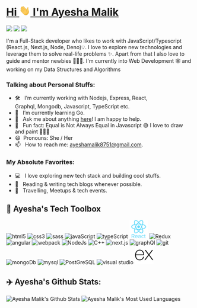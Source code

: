 # [Hi <img src="https://raw.githubusercontent.com/ABSphreak/ABSphreak/master/gifs/Hi.gif" width="30px"> I'm Ayesha Malik](https://www.linkedin.com/in/ayesha-malik-02508a128/)
[<img height="30" src="https://img.shields.io/badge/twitter-%231DA1F2.svg?&style=for-the-badge&logo=twitter&logoColor=white" />](https://twitter.com/aashimalik28)
[<img height="30" src="https://img.shields.io/badge/linkedin-blue.svg?&style=for-the-badge&logo=linkedin&logoColor=white" />](https://www.linkedin.com/in/ayesha-malik-02508a128/)
[<img height="30" src="https://img.shields.io/badge/medium-black.svg?&style=for-the-badge&logo=medium&logoColor=white" />](https://medium.com/@aashimalik)

I'm a Full-Stack developer who likes to work with JavaScript/Typescript (React.js, Next.js, Node, Deno)💡. I love to explore new technologies and leverage them to solve real-life problems ✨. Apart from that I also love to guide and mentor newbies 👨🏻‍💻. I'm currently into Web Development 🕸️ and working on my Data Structures and Algorithms 

### Talking about Personal Stuffs:

- 🛠 &nbsp; I’m currently working with Nodejs, Express, React, <br /> Graphql, Mongodb, Javascript, TypeScript etc.
- 🌱 &nbsp; I’m currently learning Go.
- 💬 &nbsp; Ask me about anything [here](https://github.com/Aashimalik/Aashimalik/issues/)! I am happy to help.
- 👾 &nbsp; Fun fact: Equal is Not Always Equal in Javascript 😅  I love to draw and paint 👩🏻‍🎨
- 😄 &nbsp;Pronouns: She / Her
- 📫 &nbsp; How to reach me: ayeshamalik8751@gmail.com.

### My Absolute Favorites:

- 💻 &nbsp; I love exploring new tech stack and building cool stuffs.
- 📰 &nbsp; Reading & writing tech blogs whenever possible.
- 🍕 &nbsp; Travelling, Meetups & tech events.


## 🧰 Ayesha's Tech Toolbox 

<p align="left" margin="15px 0">
<img src="https://upload.wikimedia.org/wikipedia/commons/thumb/6/61/HTML5_logo_and_wordmark.svg/512px-HTML5_logo_and_wordmark.svg.png" alt="html5" height="50"/> 
<img src="https://upload.wikimedia.org/wikipedia/commons/thumb/d/d5/CSS3_logo_and_wordmark.svg/1200px-CSS3_logo_and_wordmark.svg.png" alt="css3" height="50"/>
<img src="https://camo.githubusercontent.com/ab747b62af88eb4ec43eade4e68bdf8a4983381203d654a76c974cddfaca0814/68747470733a2f2f7777772e666c617469636f6e2e636f6d2f7376672f7374617469632f69636f6e732f7376672f3931392f3931393833312e737667" alt="sass" height="50"/> 
<img src="https://cdn2.iconfinder.com/data/icons/designer-skills/128/code-programming-javascript-software-develop-command-language-512.png" alt="javaScript" width="50" height="50"/> 
<img src="https://camo.githubusercontent.com/80ff2a9d9c0ad2d107786fbecb49d7d1109dd9e72b2b58c144326c5fc95b6ffa/68747470733a2f2f7777772e666c617469636f6e2e636f6d2f7376672f7374617469632f69636f6e732f7376672f3534312f3534313530302e737667" alt="typeScript" width="50" height="50" />
<img src="https://raw.githubusercontent.com/devicons/devicon/master/icons/react/react-original-wordmark.svg" alt="react" width="50" height="50"/>
<img src="https://camo.githubusercontent.com/0e620098c29671ceebe9dd8e6ebb1cabc0d568eb0d7921f88a8558ed227f48d8/68747470733a2f2f75706c6f61642e77696b696d656469612e6f72672f77696b6970656469612f636f6d6d6f6e732f342f34392f52656475782e706e67" alt="Redux" width="50" height="50"/>
<img src="https://cdn2.iconfinder.com/data/icons/designer-skills/128/angular-128.png" alt="angular" width="50" height="50"/>
<img src="https://raw.githubusercontent.com/webpack/media/master/logo/icon.svg" alt="webpack" width="50" height="50"/>
<img src="https://cdn4.iconfinder.com/data/icons/logos-3/456/nodejs-new-pantone-black-128.png" alt="NodeJs" width="50" height="50"/>
<img src="https://i.pinimg.com/originals/99/f8/87/99f887833c475448723d3c9ac16c179b.png" alt="C++" width="50" height="50"/>
 <img src="https://camo.githubusercontent.com/add2c9721e333f0043ac938f3dadbc26a282776e01b95b308fcaba5afaf74ae3/68747470733a2f2f6173736574732e76657263656c2e636f6d2f696d6167652f75706c6f61642f76313538383830353835382f7265706f7369746f726965732f76657263656c2f6c6f676f2e706e67" alt="next.js" width="50" height="50"/> 
<img src="https://camo.githubusercontent.com/aa865be246abc0b793c89c522d95079be6eef25dcd160605633022e443255fa4/68747470733a2f2f75706c6f61642e77696b696d656469612e6f72672f77696b6970656469612f636f6d6d6f6e732f312f31372f4772617068514c5f4c6f676f2e737667" alt="graphQl" width="50" height="50"/> 
<img src="https://www.vectorlogo.zone/logos/git-scm/git-scm-icon.svg" alt="git" width="50" height="50"/> 
<img src="https://cdn4.iconfinder.com/data/icons/logos-3/512/mongodb-2-128.png" alt="mongoDb" width="80" height="50"/>
<img src="https://i.pinimg.com/originals/50/f1/58/50f1582a95bdac10f1c3fa295c8b947b.png" alt="mysql" width="50" height="50"/>
<img src="https://upload.wikimedia.org/wikipedia/commons/2/29/Postgresql_elephant.svg" alt="PostGreSQL" width="50" height="50"/>
<img src="https://camo.githubusercontent.com/1708ce976581ff41a169dc4d3161d41b91900ca2ea48db4950db36f9f45932af/68747470733a2f2f75706c6f61642e77696b696d656469612e6f72672f77696b6970656469612f636f6d6d6f6e732f392f39612f56697375616c5f53747564696f5f436f64655f312e33355f69636f6e2e737667" alt="visual studio" width="50" height="50"/>
<img src="https://raw.githubusercontent.com/devicons/devicon/master/icons/express/express-original.svg" alt="expressjs" height="50", width="50">
 
</p>

<h2>✈️ Ayesha's Github Stats:</h2>

![Ayesha Malik's Github Stats](https://github-readme-stats.vercel.app/api?username=Aashimalik&theme=flagindia&count_private=true&include_all_commits=true&show_icons=true&hide=contribs)
![Ayesha Malik's Most Used Languages](https://github-readme-stats.vercel.app/api/top-langs/?username=Aashimalik&theme=default_repocard&langs_count=10&layout=compact&hide=makefile,ruby,shell,java,objective-c)
<!--
**Aashimalik/Aashimalik** is a ✨ _special_ ✨ repository because its `README.md` (this file) appears on your GitHub profile.

Here are some ideas to get you started:

- 🔭 I’m currently working on ...
- 🌱 I’m currently learning ...
- 👯 I’m looking to collaborate on ...
- 🤔 I’m looking for help with ...
- 💬 Ask me about ...
- 📫 How to reach me: ...
- 😄 Pronouns: ...
- ⚡ Fun fact: ...
-->
